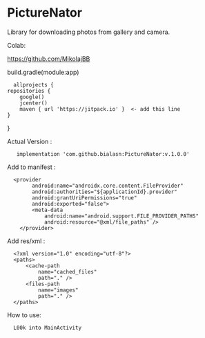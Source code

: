 # PictureNator
Library for downloading photos from gallery and camera.

Colab:

https://github.com/MikolajBB


build.gradle(module:app)

      allprojects {
    repositories {
        google()
        jcenter()
        maven { url 'https://jitpack.io' }  <- add this line
    }
}

Actual Version :

       implementation 'com.github.bialasn:PictureNator:v.1.0.0'

Add to manifest :

      <provider
            android:name="androidx.core.content.FileProvider"
            android:authorities="${applicationId}.provider"
            android:grantUriPermissions="true"
            android:exported="false">
            <meta-data
                android:name="android.support.FILE_PROVIDER_PATHS"
                android:resource="@xml/file_paths" />
        </provider>
        
Add res/xml : 

      <?xml version="1.0" encoding="utf-8"?>
      <paths>
          <cache-path
              name="cached_files"
              path="." />
          <files-path
              name="images"
              path="." />
      </paths>
      
      
How to use: 

      L00k into MainActivity

